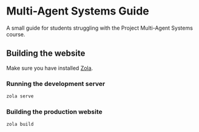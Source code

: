 # Multi-Agent Systems Guide

A small guide for students struggling with the Project Multi-Agent Systems course.

## Building the website

Make sure you have installed [Zola](https://www.getzola.org).

### Running the development server

```bash
zola serve
```

### Building the production website

```bash
zola build
```
